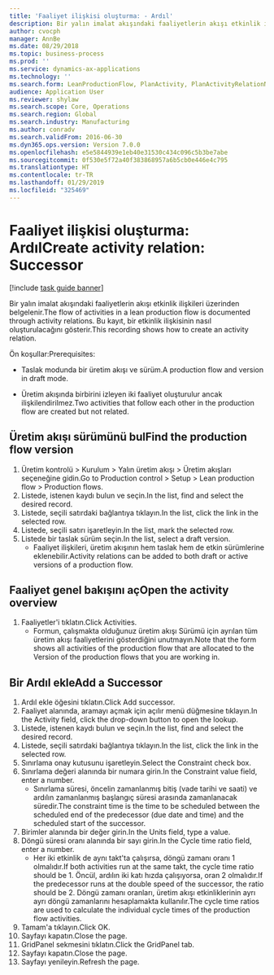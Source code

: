 ```yaml
---
title: 'Faaliyet ilişkisi oluşturma: - Ardıl'
description: Bir yalın imalat akışındaki faaliyetlerin akışı etkinlik ilişkileri üzerinden belgelenir.
author: cvocph
manager: AnnBe
ms.date: 08/29/2018
ms.topic: business-process
ms.prod: ''
ms.service: dynamics-ax-applications
ms.technology: ''
ms.search.form: LeanProductionFlow, PlanActivity, PlanActivityRelationNew, PlanActivityLookup, DefaultDashboard
audience: Application User
ms.reviewer: shylaw
ms.search.scope: Core, Operations
ms.search.region: Global
ms.search.industry: Manufacturing
ms.author: conradv
ms.search.validFrom: 2016-06-30
ms.dyn365.ops.version: Version 7.0.0
ms.openlocfilehash: e5e5844939e1eb40e31530c434c096c5b3be7abe
ms.sourcegitcommit: 0f530e5f72a40f383868957a6b5cb0e446e4c795
ms.translationtype: HT
ms.contentlocale: tr-TR
ms.lasthandoff: 01/29/2019
ms.locfileid: "325469"
---
```

# <a name="create-activity-relation-successor"></a><span data-ttu-id="ce4ca-103">Faaliyet ilişkisi oluşturma: Ardıl</span><span class="sxs-lookup"><span data-stu-id="ce4ca-103">Create activity relation: Successor</span></span>

[!include [task guide banner](../../includes/task-guide-banner.md)]

<span data-ttu-id="ce4ca-104">Bir yalın imalat akışındaki faaliyetlerin akışı etkinlik ilişkileri üzerinden belgelenir.</span><span class="sxs-lookup"><span data-stu-id="ce4ca-104">The flow of activities in a lean production flow is documented through activity relations.</span></span> <span data-ttu-id="ce4ca-105">Bu kayıt, bir etkinlik ilişkisinin nasıl oluşturulacağını gösterir.</span><span class="sxs-lookup"><span data-stu-id="ce4ca-105">This recording shows how to create an activity relation.</span></span>

<span data-ttu-id="ce4ca-106">Ön koşullar:</span><span class="sxs-lookup"><span data-stu-id="ce4ca-106">Prerequisites:</span></span>

- <span data-ttu-id="ce4ca-107">Taslak modunda bir üretim akışı ve sürüm.</span><span class="sxs-lookup"><span data-stu-id="ce4ca-107">A production flow and version in draft mode.</span></span> 

- <span data-ttu-id="ce4ca-108">Üretim akışında birbirini izleyen iki faaliyet oluşturulur ancak ilişkilendirilmez.</span><span class="sxs-lookup"><span data-stu-id="ce4ca-108">Two activities that follow each other in the production flow are created but not related.</span></span>


## <a name="find-the-production-flow-version"></a><span data-ttu-id="ce4ca-109">Üretim akışı sürümünü bul</span><span class="sxs-lookup"><span data-stu-id="ce4ca-109">Find the production flow version</span></span> 
1. <span data-ttu-id="ce4ca-110">Üretim kontrolü > Kurulum > Yalın üretim akışı > Üretim akışları seçeneğine gidin.</span><span class="sxs-lookup"><span data-stu-id="ce4ca-110">Go to Production control > Setup > Lean production flow > Production flows.</span></span>
2. <span data-ttu-id="ce4ca-111">Listede, istenen kaydı bulun ve seçin.</span><span class="sxs-lookup"><span data-stu-id="ce4ca-111">In the list, find and select the desired record.</span></span>
3. <span data-ttu-id="ce4ca-112">Listede, seçili satırdaki bağlantıya tıklayın.</span><span class="sxs-lookup"><span data-stu-id="ce4ca-112">In the list, click the link in the selected row.</span></span>
4. <span data-ttu-id="ce4ca-113">Listede, seçili satırı işaretleyin.</span><span class="sxs-lookup"><span data-stu-id="ce4ca-113">In the list, mark the selected row.</span></span>
5. <span data-ttu-id="ce4ca-114">Listede bir taslak sürüm seçin.</span><span class="sxs-lookup"><span data-stu-id="ce4ca-114">In the list, select a draft version.</span></span>
    * <span data-ttu-id="ce4ca-115">Faaliyet ilişkileri, üretim akışının hem taslak hem de etkin sürümlerine eklenebilir.</span><span class="sxs-lookup"><span data-stu-id="ce4ca-115">Activity relations can be added to both draft or active versions of a production flow.</span></span>  

## <a name="open-the-activity-overview"></a><span data-ttu-id="ce4ca-116">Faaliyet genel bakışını aç</span><span class="sxs-lookup"><span data-stu-id="ce4ca-116">Open the activity overview</span></span>
1. <span data-ttu-id="ce4ca-117">Faaliyetler'i tıklatın.</span><span class="sxs-lookup"><span data-stu-id="ce4ca-117">Click Activities.</span></span>
    * <span data-ttu-id="ce4ca-118">Formun, çalışmakta olduğunuz üretim akışı Sürümü için ayrılan tüm üretim akışı faaliyetlerini gösterdiğini unutmayın.</span><span class="sxs-lookup"><span data-stu-id="ce4ca-118">Note that the form shows all activities of the production flow that are allocated to the Version of the production flows that you are working in.</span></span>  

## <a name="add-a-successor"></a><span data-ttu-id="ce4ca-119">Bir Ardıl ekle</span><span class="sxs-lookup"><span data-stu-id="ce4ca-119">Add a Successor</span></span>
1. <span data-ttu-id="ce4ca-120">Ardıl ekle öğesini tıklatın.</span><span class="sxs-lookup"><span data-stu-id="ce4ca-120">Click Add successor.</span></span>
2. <span data-ttu-id="ce4ca-121">Faaliyet alanında, aramayı açmak için açılır menü düğmesine tıklayın.</span><span class="sxs-lookup"><span data-stu-id="ce4ca-121">In the Activity field, click the drop-down button to open the lookup.</span></span>
3. <span data-ttu-id="ce4ca-122">Listede, istenen kaydı bulun ve seçin.</span><span class="sxs-lookup"><span data-stu-id="ce4ca-122">In the list, find and select the desired record.</span></span>
4. <span data-ttu-id="ce4ca-123">Listede, seçili satırdaki bağlantıya tıklayın.</span><span class="sxs-lookup"><span data-stu-id="ce4ca-123">In the list, click the link in the selected row.</span></span>
5. <span data-ttu-id="ce4ca-124">Sınırlama onay kutusunu işaretleyin.</span><span class="sxs-lookup"><span data-stu-id="ce4ca-124">Select the Constraint check box.</span></span>
6. <span data-ttu-id="ce4ca-125">Sınırlama değeri alanında bir numara girin.</span><span class="sxs-lookup"><span data-stu-id="ce4ca-125">In the Constraint value field, enter a number.</span></span>
    * <span data-ttu-id="ce4ca-126">Sınırlama süresi, öncelin zamanlanmış bitiş (vade tarihi ve saati) ve ardılın zamanlanmış başlangıç süresi arasında zamanlanacak süredir.</span><span class="sxs-lookup"><span data-stu-id="ce4ca-126">The constraint time is the time to be scheduled between the scheduled end of the predecessor (due date and time) and the scheduled start of the successor.</span></span>  
7. <span data-ttu-id="ce4ca-127">Birimler alanında bir değer girin.</span><span class="sxs-lookup"><span data-stu-id="ce4ca-127">In the Units field, type a value.</span></span>
8. <span data-ttu-id="ce4ca-128">Döngü süresi oranı alanında bir sayı girin.</span><span class="sxs-lookup"><span data-stu-id="ce4ca-128">In the Cycle time ratio field, enter a number.</span></span>
    * <span data-ttu-id="ce4ca-129">Her iki etkinlik de aynı takt'ta çalışırsa, döngü zamanı oranı 1 olmalıdır.</span><span class="sxs-lookup"><span data-stu-id="ce4ca-129">If both activities run at the same takt, the cycle time ratio should be 1.</span></span> <span data-ttu-id="ce4ca-130">Öncül, ardılın iki katı hızda çalışıyorsa, oran 2 olmalıdır.</span><span class="sxs-lookup"><span data-stu-id="ce4ca-130">If the predecessor runs at the double speed of the successor, the ratio should be 2.</span></span>   <span data-ttu-id="ce4ca-131">Döngü zamanı oranları, üretim akışı etkinliklerinin ayrı ayrı döngü zamanlarını hesaplamakta kullanılır.</span><span class="sxs-lookup"><span data-stu-id="ce4ca-131">The cycle time ratios are used to calculate the individual cycle times of the production flow activities.</span></span>  
9. <span data-ttu-id="ce4ca-132">Tamam'a tıklayın.</span><span class="sxs-lookup"><span data-stu-id="ce4ca-132">Click OK.</span></span>
10. <span data-ttu-id="ce4ca-133">Sayfayı kapatın.</span><span class="sxs-lookup"><span data-stu-id="ce4ca-133">Close the page.</span></span>
11. <span data-ttu-id="ce4ca-134">GridPanel sekmesini tıklatın.</span><span class="sxs-lookup"><span data-stu-id="ce4ca-134">Click the GridPanel tab.</span></span>
12. <span data-ttu-id="ce4ca-135">Sayfayı kapatın.</span><span class="sxs-lookup"><span data-stu-id="ce4ca-135">Close the page.</span></span>
13. <span data-ttu-id="ce4ca-136">Sayfayı yenileyin.</span><span class="sxs-lookup"><span data-stu-id="ce4ca-136">Refresh the page.</span></span>

